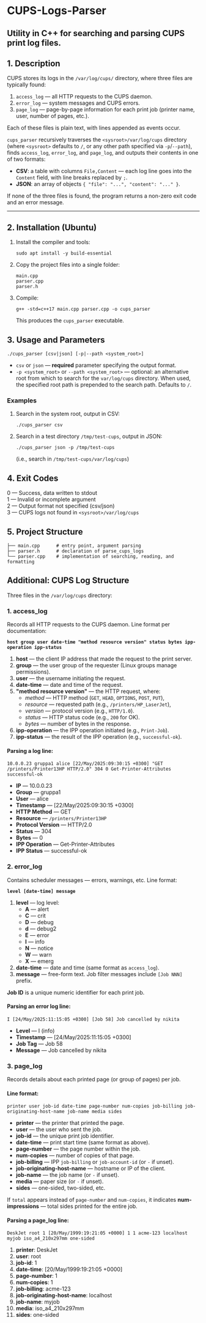 # CUPS-Logs-Parser
Utility in C++ for searching and parsing CUPS print log files.  
---

## 1. Description

CUPS stores its logs in the `/var/log/cups/` directory, where three files are typically found:

1. `access_log` — all HTTP requests to the CUPS daemon.
2. `error_log` — system messages and CUPS errors.
3. `page_log` — page-by-page information for each print job (printer name, user, number of pages, etc.).

Each of these files is plain text, with lines appended as events occur.

`cups_parser` recursively traverses the `<sysroot>/var/log/cups` directory (where `<sysroot>` defaults to `/`, or any other path specified via `-p`/`--path`), finds `access_log`, `error_log`, and `page_log`, and outputs their contents in one of two formats:
- **CSV**: a table with columns `File,Content` — each log line goes into the `Content` field, with line breaks replaced by `;`.
- **JSON**: an array of objects `{ "file": "...", "content": "..." }`.

If none of the three files is found, the program returns a non-zero exit code and an error message.

---

## 2. Installation (Ubuntu)

1. Install the compiler and tools:
   ```
   sudo apt install -y build-essential
   ```
2. Copy the project files into a single folder:
   ```
   main.cpp
   parser.cpp
   parser.h
   ```
3. Compile:
   ```
   g++ -std=c++17 main.cpp parser.cpp -o cups_parser
   ```
   This produces the `cups_parser` executable.

## 3. Usage and Parameters

```
./cups_parser [csv|json] [-p|--path <system_root>]
```
- `csv` or `json` — **required** parameter specifying the output format.
- `-p <system_root>` or `--path <system_root>` — optional: an alternative root from which to search for the `var/log/cups` directory. When used, the specified root path is prepended to the search path. Defaults to `/`.

### Examples

1. Search in the system root, output in CSV:
   ```
   ./cups_parser csv
   ```

2. Search in a test directory `/tmp/test-cups`, output in JSON:
   ```
   ./cups_parser json -p /tmp/test-cups
   ```
   (i.e., search in `/tmp/test-cups/var/log/cups`)

## 4. Exit Codes

0 — Success, data written to stdout  
1 — Invalid or incomplete argument  
2 — Output format not specified (csv/json)  
3 — CUPS logs not found in `<sysroot>/var/log/cups`

## 5. Project Structure

```
├── main.cpp      # entry point, argument parsing
├── parser.h      # declaration of parse_cups_logs
└── parser.cpp    # implementation of searching, reading, and formatting
```

## Additional: CUPS Log Structure

Three files in the `/var/log/cups` directory:

### 1. access_log

Records all HTTP requests to the CUPS daemon. Line format per documentation:

**`host group user date-time "method resource version" status bytes ipp-operation ipp-status`**

1. **host** — the client IP address that made the request to the print server.
2. **group** — the user group of the requester (Linux groups manage permissions).
3. **user** — the username initiating the request.
4. **date-time** — date and time of the request.
5. **"method resource version"** — the HTTP request, where:
   - *method* — HTTP method (`GET`, `HEAD`, `OPTIONS`, `POST`, `PUT`),
   - *resource* — requested path (e.g., `/printers/HP_LaserJet`),
   - *version* — protocol version (e.g., `HTTP/1.0`).
   - *status* — HTTP status code (e.g., `200` for OK).
   - *bytes* — number of bytes in the response.
6. **ipp-operation** — the IPP operation initiated (e.g., `Print-Job`).
7. **ipp-status** — the result of the IPP operation (e.g., `successful-ok`).

#### Parsing a log line:

`10.0.0.23 gruppa1 alice [22/May/2025:09:30:15 +0300] "GET /printers/Printer13HP HTTP/2.0" 304 0 Get-Printer-Attributes successful-ok`

- **IP** — 10.0.0.23  
- **Group** — gruppa1  
- **User** — alice  
- **Timestamp** — [22/May/2025:09:30:15 +0300]  
- **HTTP Method** — GET  
- **Resource** — `/printers/Printer13HP`  
- **Protocol Version** — HTTP/2.0  
- **Status** — 304  
- **Bytes** — 0  
- **IPP Operation** — Get-Printer-Attributes  
- **IPP Status** — successful-ok  

### 2. error_log

Contains scheduler messages — errors, warnings, etc. Line format:

**`level [date-time] message`**

1. **level** — log level:
   - **A** — alert  
   - **C** — crit  
   - **D** — debug  
   - **d** — debug2  
   - **E** — error  
   - **I** — info  
   - **N** — notice  
   - **W** — warn  
   - **X** — emerg  
2. **date-time** — date and time (same format as `access_log`).
3. **message** — free-form text. Job filter messages include `[Job NNN]` prefix.

**Job ID** is a unique numeric identifier for each print job.

#### Parsing an error log line:

`I [24/May/2025:11:15:05 +0300] [Job 58] Job cancelled by nikita`

- **Level** — I (info)  
- **Timestamp** — [24/May/2025:11:15:05 +0300]  
- **Job Tag** — Job 58  
- **Message** — Job cancelled by nikita  

### 3. page_log

Records details about each printed page (or group of pages) per job.

#### Line format:

`printer user job-id date-time page-number num-copies job-billing job-originating-host-name job-name media sides`

- **printer** — the printer that printed the page.  
- **user** — the user who sent the job.  
- **job-id** — the unique print job identifier.  
- **date-time** — print start time (same format as above).  
- **page-number** — the page number within the job.  
- **num-copies** — number of copies of that page.  
- **job-billing** — IPP `job-billing` or `job-account-id` (or `-` if unset).  
- **job-originating-host-name** — hostname or IP of the client.  
- **job-name** — the job name (or `-` if unset).  
- **media** — paper size (or `-` if unset).  
- **sides** — one-sided, two-sided, etc.  

If `total` appears instead of `page-number` and `num-copies`, it indicates **num-impressions** — total sides printed for the entire job.

#### Parsing a page_log line:

`DeskJet root 1 [20/May/1999:19:21:05 +0000] 1 1 acme-123 localhost myjob iso_a4_210x297mm one-sided`

1. **printer**: DeskJet  
2. **user**: root  
3. **job-id**: 1  
4. **date-time**: [20/May/1999:19:21:05 +0000]  
5. **page-number**: 1  
6. **num-copies**: 1  
7. **job-billing**: acme-123  
8. **job-originating-host-name**: localhost  
9. **job-name**: myjob  
10. **media**: iso_a4_210x297mm  
11. **sides**: one-sided  
